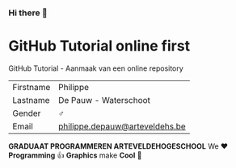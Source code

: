### Hi there 👋

<!--
**pgm-benobira/pgm-benobira** is a ✨ _special_ ✨ repository because its `README.md` (this file) appears on your GitHub profile.

Here are some ideas to get you started:

- 🔭 I’m currently working on ...
- 🌱 I’m currently learning ...
- 👯 I’m looking to collaborate on ...
- 🤔 I’m looking for help with ...
- 💬 Ask me about ...
- 📫 How to reach me: ...
- 😄 Pronouns: ...
- ⚡ Fun fact: ...
-->

# GitHub Tutorial online first

GitHub Tutorial - Aanmaak van een online repository

|           |                                |
| --------- | ------------------------------ |
| Firstname | Philippe                       |
| Lastname  | De Pauw - Waterschoot          |
| Gender    | :male_sign:                    |
| Email     | philippe.depauw@arteveldehs.be |

**GRADUAAT PROGRAMMEREN ARTEVELDEHOGESCHOOL**
We :heart: **Programming** :thumbsup: **Graphics** make **Cool** :poop: